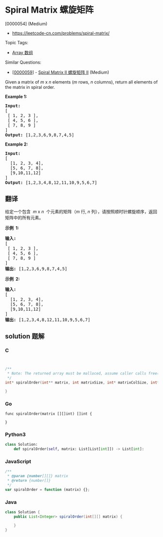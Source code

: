 # Spiral Matrix 螺旋矩阵

[0000054] (Medium)

- https://leetcode-cn.com/problems/spiral-matrix/

Topic Tags:

- [Array 数组](https://leetcode-cn.com/tag/array/)

Similar Questions:

- [[0000059](https://leetcode-cn.com/problems/spiral-matrix-ii/)] - [Spiral Matrix II 螺旋矩阵 II](./0000059.spiral-matrix-ii.md) (Medium)

Given a matrix of _m_ x _n_ elements (_m_ rows, _n_ columns), return all elements of the matrix in spiral order.

**Example 1:**

<pre><strong>Input:</strong>
[
 [ 1, 2, 3 ],
 [ 4, 5, 6 ],
 [ 7, 8, 9 ]
]
<strong>Output:</strong> [1,2,3,6,9,8,7,4,5]
</pre>

**Example 2:**

<pre><strong>Input:</strong>
[
  [1, 2, 3, 4],
  [5, 6, 7, 8],
  [9,10,11,12]
]
<strong>Output:</strong> [1,2,3,4,8,12,11,10,9,5,6,7]
</pre>

## 翻译

给定一个包含  *m* x *n*  个元素的矩阵（_m_ 行, _n_ 列），请按照顺时针螺旋顺序，返回矩阵中的所有元素。

**示例  1:**

<pre><strong>输入:</strong>
[
 [ 1, 2, 3 ],
 [ 4, 5, 6 ],
 [ 7, 8, 9 ]
]
<strong>输出:</strong> [1,2,3,6,9,8,7,4,5]
</pre>

**示例  2:**

<pre><strong>输入:</strong>
[
  [1, 2, 3, 4],
  [5, 6, 7, 8],
  [9,10,11,12]
]
<strong>输出:</strong> [1,2,3,4,8,12,11,10,9,5,6,7]
</pre>

## solution 题解

### C

```c


/**
 * Note: The returned array must be malloced, assume caller calls free().
 */
int* spiralOrder(int** matrix, int matrixSize, int* matrixColSize, int* returnSize){

}
```

### Go

```golang
func spiralOrder(matrix [][]int) []int {

}
```

### Python3

```python
class Solution:
    def spiralOrder(self, matrix: List[List[int]]) -> List[int]:
```

### JavaScript

```javascript
/**
 * @param {number[][]} matrix
 * @return {number[]}
 */
var spiralOrder = function (matrix) {};
```

### Java

```java
class Solution {
    public List<Integer> spiralOrder(int[][] matrix) {

    }
}
```
